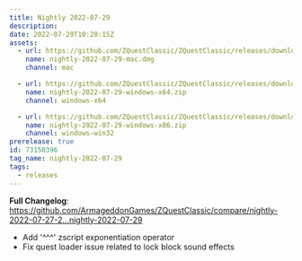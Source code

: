 ```yaml
---
title: Nightly 2022-07-29
description: 
date: 2022-07-29T10:20:15Z
assets: 
  - url: https://github.com/ZQuestClassic/ZQuestClassic/releases/download/nightly-2022-07-29/nightly-2022-07-29-mac.dmg
    name: nightly-2022-07-29-mac.dmg
    channel: mac

  - url: https://github.com/ZQuestClassic/ZQuestClassic/releases/download/nightly-2022-07-29/nightly-2022-07-29-windows-x64.zip
    name: nightly-2022-07-29-windows-x64.zip
    channel: windows-x64

  - url: https://github.com/ZQuestClassic/ZQuestClassic/releases/download/nightly-2022-07-29/nightly-2022-07-29-windows-x86.zip
    name: nightly-2022-07-29-windows-x86.zip
    channel: windows-win32
prerelease: true
id: 73150396
tag_name: nightly-2022-07-29
tags:
  - releases
---
```


**Full Changelog**: https://github.com/ArmageddonGames/ZQuestClassic/compare/nightly-2022-07-27-2...nightly-2022-07-29

- Add '^^^' zscript exponentiation operator
- Fix quest loader issue related to lock block sound effects
